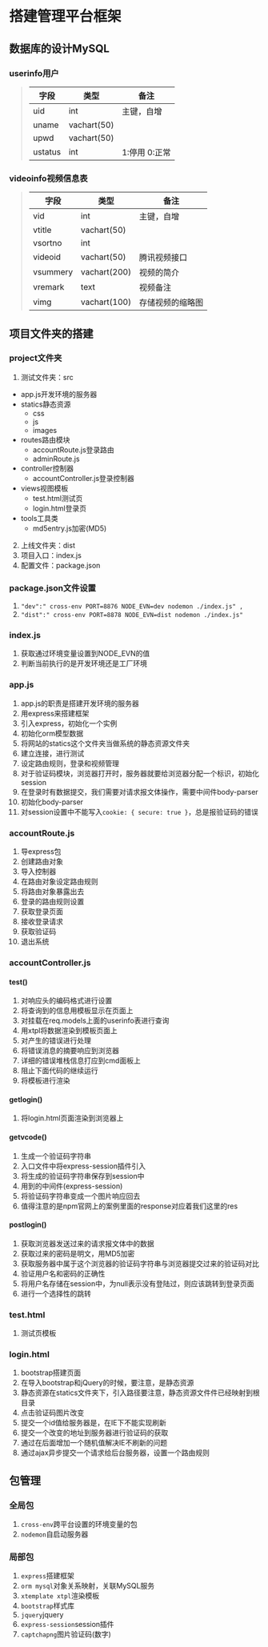 # 搭建管理平台框架
## 数据库的设计MySQL
### userinfo用户

> | 字段          | 类型          | 备注             |
> | ------------- |---------------| ---------------- |
> | uid           | int           | 主键，自增       |
> | uname         | vachart(50)   |                  |
> | upwd          | vachart(50)   |                  |
> | ustatus       | int           | 1:停用 0:正常    |

### videoinfo视频信息表

> | 字段          | 类型          | 备注             |
> | ------------- |---------------| ---------------- |
> | vid           | int           | 主键，自增       |
> | vtitle        | vachart(50)   |                  |
> | vsortno       | int           |                  |
> | videoid       | vachart(50)   | 腾讯视频接口     |
> | vsummery      | vachart(200)  | 视频的简介       |
> | vremark       | text          | 视频备注         |
> | vimg          | vachart(100)  | 存储视频的缩略图 |

## 项目文件夹的搭建
### project文件夹
1. 测试文件夹：src
- app.js开发环境的服务器
- statics静态资源
    + css
    + js
    + images
- routes路由模块
    + accountRoute.js登录路由
    + adminRoute.js
- controller控制器
    + accountController.js登录控制器
- views视图模板
    + test.html测试页
    + login.html登录页
- tools工具类
    + md5entry.js加密(MD5)
2. 上线文件夹：dist
3. 项目入口：index.js
4. 配置文件：package.json

### package.json文件设置
1. `"dev":" cross-env PORT=8876 NODE_EVN=dev nodemon ./index.js" ,`
2. `"dist":" cross-env PORT=8878 NODE_EVN=dist nodemon ./index.js" `

### index.js
1. 获取通过环境变量设置到NODE_EVN的值
2. 判断当前执行的是开发环境还是工厂环境

### app.js
1. app.js的职责是搭建开发环境的服务器
2. 用express来搭建框架
3. 引入express，初始化一个实例
4. 初始化orm模型数据
5. 将网站的statics这个文件夹当做系统的静态资源文件夹
6. 建立连接，进行测试
7. 设定路由规则，登录和视频管理
8. 对于验证码模块，浏览器打开时，服务器就要给浏览器分配一个标识，初始化session
9. 在登录时有数据提交，我们需要对请求报文体操作，需要中间件body-parser
10. 初始化body-parser
11. 对session设置中不能写入`cookie: { secure: true }`，总是报验证码的错误

### accountRoute.js
1. 导express包
2. 创建路由对象
3. 导入控制器
4. 在路由对象设定路由规则
5. 将路由对象暴露出去
6. 登录的路由规则设置
7. 获取登录页面
8. 接收登录请求
9. 获取验证码
10. 退出系统

### accountController.js
#### test()
1. 对响应头的编码格式进行设置
2. 将查询到的信息用模板显示在页面上
3. 对挂载在req.models上面的userinfo表进行查询
4. 用xtpl将数据渲染到模板页面上
5. 对产生的错误进行处理
6. 将错误消息的摘要响应到浏览器
7. 详细的错误堆栈信息打应到cmd面板上
8. 阻止下面代码的继续运行
9. 将模板进行渲染

#### getlogin()
1. 将login.html页面渲染到浏览器上

#### getvcode()
1. 生成一个验证码字符串
2. 入口文件中将express-session插件引入
2. 将生成的验证码字符串保存到session中
3. 用到的中间件(express-session)
4. 将验证码字符串变成一个图片响应回去
5. 值得注意的是npm官网上的案例里面的response对应着我们这里的res

#### postlogin()
1. 获取浏览器发送过来的请求报文体中的数据
2. 获取过来的密码是明文，用MD5加密
3. 获取服务器中属于这个浏览器的验证码字符串与浏览器提交过来的验证码对比
4. 验证用户名和密码的正确性
5. 将用户名存储在session中，为null表示没有登陆过，则应该跳转到登录页面
6. 进行一个选择性的跳转

### test.html
1. 测试页模板

### login.html
1. bootstrap搭建页面
2. 在导入bootstrap和jQuery的时候，要注意，是静态资源
3. 静态资源在statics文件夹下，引入路径要注意，静态资源文件件已经映射到根目录
4. 点击验证码图片改变
5. 提交一个id值给服务器是，在IE下不能实现刷新
6. 提交一个改变的地址到服务器进行验证码的获取
7. 通过在后面增加一个随机值解决IE不刷新的问题
8. 通过ajax异步提交一个请求给后台服务器，设置一个路由规则

## 包管理
### 全局包
1. `cross-env`跨平台设置的环境变量的包
2. `nodemon`自启动服务器

### 局部包
1. `express`搭建框架
2. `orm mysql`对象关系映射，关联MySQL服务
3. `xtemplate xtpl`渲染模板
4. `bootstrap`样式库
5. `jquery`jquery
6. `express-session`session插件
7. `captchapng`图片验证码(数字)
